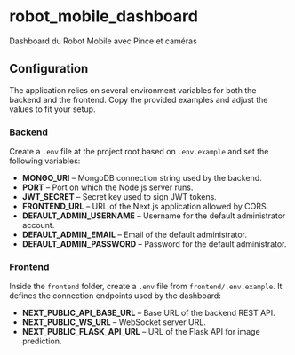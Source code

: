# robot_mobile_dashboard

Dashboard du Robot Mobile avec Pince et caméras

## Configuration

The application relies on several environment variables for both the backend
and the frontend. Copy the provided examples and adjust the values to fit your
setup.

### Backend

Create a `.env` file at the project root based on `.env.example` and set the
following variables:

- **MONGO_URI** – MongoDB connection string used by the backend.
- **PORT** – Port on which the Node.js server runs.
- **JWT_SECRET** – Secret key used to sign JWT tokens.
- **FRONTEND_URL** – URL of the Next.js application allowed by CORS.
- **DEFAULT_ADMIN_USERNAME** – Username for the default administrator account.
- **DEFAULT_ADMIN_EMAIL** – Email of the default administrator.
- **DEFAULT_ADMIN_PASSWORD** – Password for the default administrator.

### Frontend

Inside the `frontend` folder, create a `.env` file from `frontend/.env.example`.
It defines the connection endpoints used by the dashboard:

- **NEXT_PUBLIC_API_BASE_URL** – Base URL of the backend REST API.
- **NEXT_PUBLIC_WS_URL** – WebSocket server URL.
- **NEXT_PUBLIC_FLASK_API_URL** – URL of the Flask API for image prediction.

